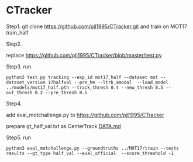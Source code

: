 # CTracker

Step1.  git clone https://github.com/pjl1995/CTracker.git and train on MOT17 train_half


Step2. 

replace https://github.com/pjl1995/CTracker/blob/master/test.py


Step3. run
```
python3 test.py tracking --exp_id mot17_half --dataset mot --dataset_version 17halfval --pre_hm --ltrb_amodal  --load_model ../models/mot17_half.pth --track_thresh 0.4 --new_thresh 0.5 --out_thresh 0.2 --pre_thresh 0.5
```

Step4. 

add eval_motchallenge.py to https://github.com/pjl1995/CTracker

prepare gt_half_val.txt as CenterTrack [DATA.md](https://github.com/xingyizhou/CenterTrack/blob/master/readme/DATA.md)


Step5. run
```
python3 eval_motchallenge.py --groundtruths ../MOT17/train --tests results --gt_type half_val --eval_official  --score_threshold -1
```
